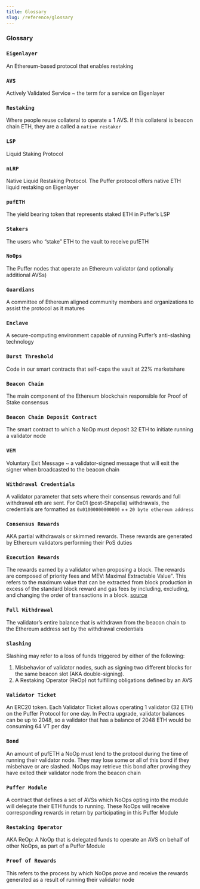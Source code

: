 ```yaml
---
title: Glossary
slug: /reference/glossary
---
```


### Glossary

### `Eigenlayer`

An Ethereum-based protocol that enables restaking

### `AVS`

Actively Validated Service ~ the term for a service on Eigenlayer

### `Restaking`

Where people reuse collateral to operate ≥ 1 AVS. If this collateral is beacon chain ETH, they are a called a `native restaker`

### `LSP`

Liquid Staking Protocol

### `nLRP`

Native Liquid Restaking Protocol. The Puffer protocol offers native ETH liquid restaking on Eigenlayer

### `pufETH`

The yield bearing token that represents staked ETH in Puffer’s LSP

### `Stakers`

The users who “stake” ETH to the vault to receive pufETH

### `NoOps`

The Puffer nodes that operate an Ethereum validator (and optionally additional AVSs)

### `Guardians`

A committee of Ethereum aligned community members and organizations to assist the protocol as it matures

### `Enclave`

A secure-computing environment capable of running Puffer’s anti-slashing technology

### `Burst Threshold`

Code in our smart contracts that self-caps the vault at 22% marketshare

### `Beacon Chain`

The main component of the Ethereum blockchain responsible for Proof of Stake consensus

### `Beacon Chain Deposit Contract`

The smart contract to which a NoOp must deposit 32 ETH to initiate running a validator node

### `VEM`

Voluntary Exit Message ~ a validator-signed message that will exit the signer when broadcasted to the beacon chain

### `Withdrawal Credentials`

A validator parameter that sets where their consensus rewards and full withdrawal eth are sent. For 0x01 (post-Shapella) withdrawals, the credentials are formatted as `0x01000000000000` ++ `20 byte ethereum address`

### `Consensus Rewards`

AKA partial withdrawals or skimmed rewards. These rewards are generated by Ethereum validators performing their PoS duties

### `Execution Rewards`

The rewards earned by a validator when proposing a block. The rewards are composed of priority fees and MEV: Maximal Extractable Value". This refers to the maximum value that can be extracted from block production in excess of the standard block reward and gas fees by including, excluding, and changing the order of transactions in a block. [source](https://ethereum.org/en/developers/docs/mev/)

### `Full Withdrawal`

The validator’s entire balance that is withdrawn from the beacon chain to the Ethereum address set by the withdrawal credentials

### `Slashing`

Slashing may refer to a loss of funds triggered by either of the following:

1. Misbehavior of validator nodes, such as signing two different blocks for the same beacon slot (AKA double-signing).
2. A Restaking Operator (ReOp) not fulfilling obligations defined by an AVS

### `Validator Ticket`

An ERC20 token. Each Validator Ticket allows operating 1 validator (32 ETH) on the Puffer Protocol for one day. In Pectra upgrade, validator balances can be up to 2048, so a validator that has a balance of 2048 ETH would be consuming 64 VT per day

### `Bond`

An amount of pufETH a NoOp must lend to the protocol during the time of running their validator node. They may lose some or all of this bond if they misbehave or are slashed. NoOps may retrieve this bond after proving they have exited their validator node from the beacon chain

### `Puffer Module`

A contract that defines a set of AVSs which NoOps opting into the module will delegate their ETH funds to running. These NoOps will receive corresponding rewards in return by participating in this Puffer Module

### `Restaking Operator`

AKA ReOp: A NoOp that is delegated funds to operate an AVS on behalf of other NoOps, as part of a Puffer Module

### `Proof of Rewards`

This refers to the process by which NoOps prove and receive the rewards generated as a result of running their validator node
